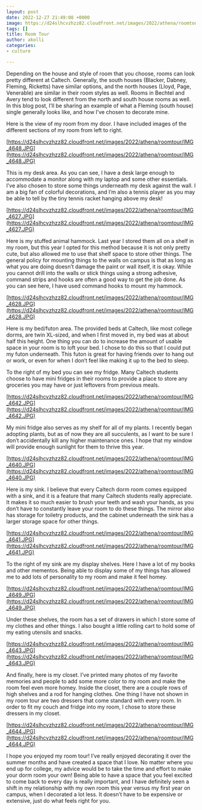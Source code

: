 ```yaml
---
layout: post
date: 2022-12-27 21:49:08 +0000
image: https://d24slhcvzhzz82.cloudfront.net/images/2022/athena/roomtour/IMG_4648.JPG
tags: []
title: Room Tour
author: akolli
categories:
- culture

---
```

Depending on the house and style of room that you choose, rooms can look pretty different at Caltech. Generally, the south houses (Blacker, Dabney, Fleming, Ricketts) have similar options, and the north houses (Lloyd, Page, Venerable) are similar in their room styles as well. Rooms in Bechtel and Avery tend to look different from the north and south house rooms as well. In this blog post, I’ll be sharing an example of what a Fleming (south house) single generally looks like, and how I’ve chosen to decorate mine.

Here is the view of my room from my door. I have included images of the different sections of my room from left to right.

[https://d24slhcvzhzz82.cloudfront.net/images/2022/athena/roomtour/IMG_4648.JPG](https://d24slhcvzhzz82.cloudfront.net/images/2022/athena/roomtour/IMG_4648.JPG)

This is my desk area. As you can see, I have a desk large enough to accommodate a monitor along with my laptop and some other essentials. I’ve also chosen to store some things underneath my desk against the wall. I am a big fan of colorful decorations, and I’m also a tennis player as you may be able to tell by the tiny tennis racket hanging above my desk!

[https://d24slhcvzhzz82.cloudfront.net/images/2022/athena/roomtour/IMG_4627.JPG](https://d24slhcvzhzz82.cloudfront.net/images/2022/athena/roomtour/IMG_4627.JPG)

Here is my stuffed animal hammock. Last year I stored them all on a shelf in my room, but this year I opted for this method because it is not only pretty cute, but also allowed me to use that shelf space to store other things. The general policy for mounting things to the walls on campus is that as long as what you are doing doesn’t damage the paint or wall itself, it is okay. While you cannot drill into the walls or stick things using a strong adhesive, command strips and hooks are often a good way to get the job done. As you can see here, I have used command hooks to mount my hammock.

[https://d24slhcvzhzz82.cloudfront.net/images/2022/athena/roomtour/IMG_4628.JPG](https://d24slhcvzhzz82.cloudfront.net/images/2022/athena/roomtour/IMG_4628.JPG)

Here is my bed/futon area. The provided beds at Caltech, like most college dorms, are twin XL-sized, and when I first moved in, my bed was at about half this height. One thing you can do to increase the amount of usable space in your room is to loft your bed. I chose to do this so that I could put my futon underneath. This futon is great for having friends over to hang out or work, or even for when I don’t feel like making it up to the bed to sleep.

To the right of my bed you can see my fridge. Many Caltech students choose to have mini fridges in their rooms to provide a place to store any groceries you may have or just leftovers from previous meals.

[https://d24slhcvzhzz82.cloudfront.net/images/2022/athena/roomtour/IMG_4642.JPG](https://d24slhcvzhzz82.cloudfront.net/images/2022/athena/roomtour/IMG_4642.JPG)

My mini fridge also serves as my shelf for all of my plants. I recently began adopting plants, but as of now they are all succulents, as I want to be sure I don’t accidentally kill any higher maintenance ones. I hope that my window will provide enough sunlight for them to thrive this year.

[https://d24slhcvzhzz82.cloudfront.net/images/2022/athena/roomtour/IMG_4640.JPG](https://d24slhcvzhzz82.cloudfront.net/images/2022/athena/roomtour/IMG_4640.JPG)

Here is my sink. I believe that every Caltech dorm room comes equipped with a sink, and it is a feature that many Caltech students really appreciate. It makes it so much easier to brush your teeth and wash your hands, as you don’t have to constantly leave your room to do these things. The mirror also has storage for toiletry products, and the cabinet underneath the sink has a larger storage space for other things.

[https://d24slhcvzhzz82.cloudfront.net/images/2022/athena/roomtour/IMG_4641.JPG](https://d24slhcvzhzz82.cloudfront.net/images/2022/athena/roomtour/IMG_4641.JPG)

To the right of my sink are my display shelves. Here I have a lot of my books and other mementos. Being able to display some of my things has allowed me to add lots of personality to my room and make it feel homey.

[https://d24slhcvzhzz82.cloudfront.net/images/2022/athena/roomtour/IMG_4649.JPG](https://d24slhcvzhzz82.cloudfront.net/images/2022/athena/roomtour/IMG_4649.JPG)

Under these shelves, the room has a set of drawers in which I store some of my clothes and other things. I also bought a little rolling cart to hold some of my eating utensils and snacks.

[https://d24slhcvzhzz82.cloudfront.net/images/2022/athena/roomtour/IMG_4643.JPG](https://d24slhcvzhzz82.cloudfront.net/images/2022/athena/roomtour/IMG_4643.JPG)

And finally, here is my closet. I’ve printed many photos of my favorite memories and people to add some more color to my room and make the room feel even more homey. Inside the closet, there are a couple rows of high shelves and a rod for hanging clothes. One thing I have not shown in my room tour are two dressers that come standard with every room. In order to fit my couch and fridge into my room, I chose to store these dressers in my closet.

[https://d24slhcvzhzz82.cloudfront.net/images/2022/athena/roomtour/IMG_4644.JPG](https://d24slhcvzhzz82.cloudfront.net/images/2022/athena/roomtour/IMG_4644.JPG)

I hope you enjoyed my room tour! I’ve really enjoyed decorating it over the summer months and have created a space that I love. No matter where you end up for college, my advice would be to take the time and effort to make your dorm room your own! Being able to have a space that you feel excited to come back to every day is really important, and I have definitely seen a shift in my relationship with my own room this year versus my first year on campus, when I decorated a lot less. It doesn’t have to be expensive or extensive, just do what feels right for you.